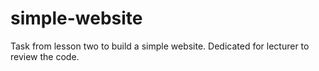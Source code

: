 # simple-website
Task from lesson two to build a simple website.
Dedicated for lecturer to review the code.
